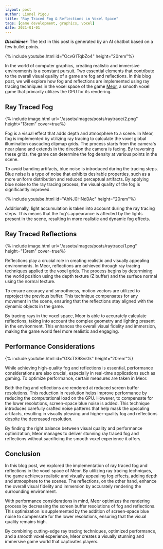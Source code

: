 ```yaml
---
layout: post
author: Lionel Pigou
title: "Ray Traced Fog & Reflections in Voxel Space"
tags: [game development, graphics, voxel]
date: 2021-01-01
---
```


**_Disclaimer_**: The text in this post is generated by an AI chatbot based on a few bullet points.

<!-- Prompt:
Write a blog post in markdown titled "Ray Traced Fog & Reflections in Voxel Space". Go a deeper for each pointer.
Context: my game Meor is a smooth voxel game that runs mostly on GPU.
Content:
- Fog is implemented by ray tracing the voxel global illumination cascading clipmap grids starting from the camera near plane in the direction where the camera is facing. Blue noise is added to the tracing steps remove banding artifacts.
- Reflections are implemented by ray tracing the voxel grids starting from the world position determined by the depth texture (Z buffer) and the direction is the normal of the surface determined by the normal texture. Motion vectors are used to reproject the previous buffer. This makes the 
- Both fog and reflections have their screen buffer resolution decreased to make it more performant. Screen-space blue noise is added to make up for the upscaling of the lower resolutions.
-->

{% include youtube.html id="OcvG1TqbZo4" height="20rem"%}

In the world of computer graphics, creating realistic and immersive environments is a constant pursuit. Two essential elements that contribute to the overall visual quality of a game are fog and reflections. In this blog post, we will explore how fog and reflections are implemented using ray tracing techniques in the voxel space of the game [Meor](/meor), a smooth voxel game that primarily utilizes the GPU for its rendering.

## Ray Traced Fog

{% include image.html url="/assets/images/posts/raytrace/2.png" height="13rem" cover=true%}

Fog is a visual effect that adds depth and atmosphere to a scene. In Meor, fog is implemented by utilizing ray tracing to calculate the voxel global illumination cascading clipmap grids. The process starts from the camera's near plane and extends in the direction the camera is facing. By traversing these grids, the game can determine the fog density at various points in the scene.

To avoid banding artifacts, blue noise is introduced during the tracing steps. Blue noise is a type of noise that exhibits desirable properties, such as a more uniform distribution and reduced perceptual artifacts. By applying blue noise to the ray tracing process, the visual quality of the fog is significantly improved.

{% include youtube.html id="AhNJ0HNd0Ac" height="20rem"%}

Additionally, light accumulation is taken into account during the ray tracing steps. This means that the fog's appearance is affected by the lights present in the scene, resulting in more realistic and dynamic fog effects.

## Ray Traced Reflections

{% include image.html url="/assets/images/posts/raytrace/1.png" height="13rem" cover=true%}

Reflections play a crucial role in creating realistic and visually appealing environments. In Meor, reflections are achieved through ray tracing techniques applied to the voxel grids. The process begins by determining the world position using the depth texture (Z buffer) and the surface normal using the normal texture.

To ensure accuracy and smoothness, motion vectors are utilized to reproject the previous buffer. This technique compensates for any movement in the scene, ensuring that the reflections stay aligned with the dynamic objects in the game.

By tracing rays in the voxel space, Meor is able to accurately calculate reflections, taking into account the complex geometry and lighting present in the environment. This enhances the overall visual fidelity and immersion, making the game world feel more realistic and engaging.

## Performance Considerations

{% include youtube.html id="GXcTS98viGk" height="20rem"%}

While achieving high-quality fog and reflections is essential, performance considerations are also crucial, especially in real-time applications such as gaming. To optimize performance, certain measures are taken in Meor.

Both the fog and reflections are rendered at reduced screen buffer resolutions. This reduction in resolution helps improve performance by reducing the computational load on the GPU. However, to compensate for the lower resolutions, screen-space blue noise is added. This technique introduces carefully crafted noise patterns that help mask the upscaling artifacts, resulting in visually pleasing and higher-quality fog and reflections despite the decreased resolution.

By finding the right balance between visual quality and performance optimization, Meor manages to deliver stunning ray traced fog and reflections without sacrificing the smooth voxel experience it offers.

## Conclusion

In this blog post, we explored the implementation of ray traced fog and reflections in the voxel space of Meor. By utilizing ray tracing techniques, the game achieves realistic and visually appealing fog effects, adding depth and atmosphere to the scenes. The reflections, on the other hand, enhance the overall visual fidelity and immersion by accurately rendering the surrounding environment.

With performance considerations in mind, Meor optimizes the rendering process by decreasing the screen buffer resolutions of fog and reflections. This optimization is supplemented by the addition of screen-space blue noise to compensate for the lower resolutions, ensuring that the visual quality remains high.

By combining cutting-edge ray tracing techniques, optimized performance, and a smooth voxel experience, Meor creates a visually stunning and immersive game world that captivates players.
 
